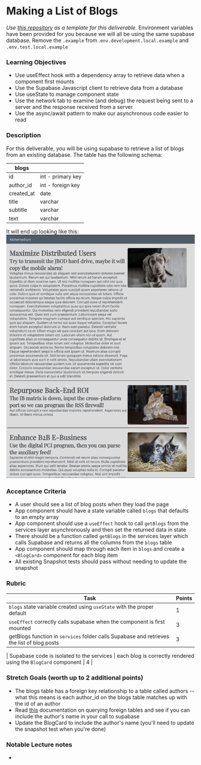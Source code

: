 # Making a List of Blogs

_Use [this repository](https://github.com/alchemycodelab/react-blog-list) as a template for this deliverable._
Environment variables have been provided for you because we will all be using the same supabase database. Remove the `.example` from .`env.development.local.example` and `.env.test.local.example`

### Learning Objectives

- Use useEffect hook with a dependency array to retrieve data when a component first mounts
- Use the Supabase Javascript client to retrieve data from a database
- Use useState to manage component state
- Use the network tab to examine (and debug) the request being sent to a server and the response received from a server
- Use the async/await pattern to make our asynchronous code easier to read

### Description

For this deliverable, you will be using supabase to retrieve a list of blogs from an existing database. The table has the following schema:

| blogs      |                   |
| ---------- | ----------------- |
| id         | int - primary key |
| author_id  | int - foreign key |
| created_at | date              |
| title      | varchar           |
| subtitle   | varchar           |
| text       | varchar           |

It will end up looking like this:
![](screen-shot.png)

### Acceptance Criteria

- A user should see a list of blog posts when they load the page
- App component should have a state variable called `blogs` that defaults to an empty array
- App component should use a `useEffect` hook to call `getBlogs` from the services layer asynchronously and then set the returned data in state
- There should be a function called `getBlogs` in the services layer which calls Supabase and returns all the columns from the `blogs` table
- App component should map through each item in `blogs` and create a `<BlogCard>` component for each blog item
- All existing Snapshot tests should pass without needing to update the snapshot

### Rubric

| Task                                                                                       | Points |
| ------------------------------------------------------------------------------------------ | ------ |
| `blogs` state variable created using `useState` with the proper default                    | 1      |
| `useEffect` correctly calls supabase when the component is first mounted                   | 3      |
| getBlogs function in `services` folder calls Supabase and retrieves the list of blog posts | 3      |

| Supabase code is isolated to the services
| each blog is correctly rendered using the `BlogCard` component | 4 |

### Stretch Goals (worth up to 2 additional points)

- The blogs table has a foreign key relationship to a table called authors -- what this means is each author_id on the blogs table matches up with the id of an author
- Read [this](https://supabase.com/docs/reference/javascript/select#query-foreign-tables) documentation on querying foreign tables and see if you can include the author's name in your call to supabase
- Update the BlogCard to include the author's name (you'll need to update the snapshot test when you're done)

### Notable Lecture notes

-
